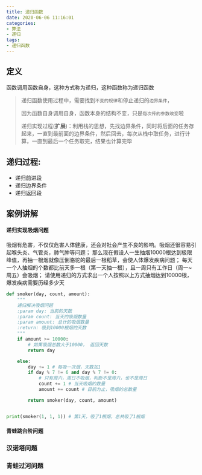 ```yaml
---
title: 递归函数
date: 2020-06-06 11:16:01
categories:
- 算法
- 递归
tags:
- 递归函数
---
```


## 定义

函数调用函数自身，这种方式称为递归，这种函数称为递归函数

> 递归函数使用过程中，需要找到`不变的规律`和停止递归的`边界条件`， 
>
> 因为函数自身调用自身，函数本身的结构不变，只是`每次传的参数改变`啦
>
> 递归实现过程(**扩展**)：利用栈的思想，先找边界条件，同时将后面的任务存起来，一直到最前面的边界条件，然后回去，每次从栈中取任务，进行计算，一直到最后一个任务取完，结果也计算完毕

## 递归过程:

- 递归前进段
- 递归边界条件
- 递归返回段

## 案例讲解

#### 递归实现吸烟问题

吸烟有危害，不仅仅危害人体健康，还会对社会产生不良的影响。吸烟还很容易引起喉头炎、气管炎，肺气肿等问题； 那么现在假设人一生抽烟10000根达到极限峰值，再抽一根烟就像压倒骆驼的最后一根稻草，会使人体爆发疾病问题； 每天一个人抽烟的个数都比前天多一根（第一天抽一根），且一周只有工作日（周一~周五）会吸烟； 请使用递归的方式求出一个人按照以上方式抽烟达到10000根，爆发疾病需要历经多少天

```python
def smoker(day, count, amount):
    """
    递归解决吸烟问题
    :param day: 当前的天数
    :param count: 当天的吸烟数量
    :param amount: 总计的吸烟数量
    :return: 吸到10000根烟的天数
    """
    if amount >= 10000:
        # 如果吸烟总数大于10000， 返回天数
        return day

    else:
        day += 1 # 每吸一次烟，天数加1
        if day % 7 != 6 and day % 7 != 0:
            # 只有周六，周日不吸烟，判断不是周六，也不是周日
            count += 1 # 当天吸烟的数量
            amount += count # 目前为止，吸烟的总数量

        return smoker(day, count, amount)


print(smoker(1, 1, 1)) # 第1天，吸了1根烟，总共吸了1根烟
```

#### 青蛙跳台阶问题



### 汉诺塔问题



### 青蛙过河问题